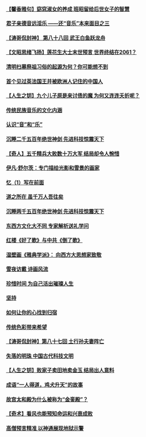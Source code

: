#### [【馨香雅句】窈窕淑女的养成 班昭留给后世女子的智慧](../pages/prog647/a103391285.md) 
#### [君子亲德音远淫乐 ——还“音乐”本来面目之三](../pages/prog647/a103390876.md) 
#### [【涛哥侃封神】 第八十八回 武王白鱼跃龙舟](../pages/prog647/a103390832.md) 
#### [【文昭思绪飞扬】莲花生大士末世预言 世界终结在2061？](../pages/prog647/a103390706.md) 
#### [清明扫墓祭祖习俗的起源为何？你可能想不到](../pages/prog647/a103390181.md) 
#### [首个见过英法国王并被欧洲人记住的中国人](../pages/prog647/a103390144.md) 
#### [【人生之钥】九个儿子原是来讨债的魔 为何又连连夭折呢？](../pages/prog647/a103390120.md) 
#### [传统民族音乐的文化内涵](../pages/prog647/a103390111.md) 
#### [认识“音”和“乐”](../pages/prog647/a103388850.md) 
#### [沉睡二千五百年绝世神剑 先进科技惊震天下](../pages/prog647/a103389297.md) 
#### [【奇人】五千精兵大败数十万大军 结局却令人惋惜](../pages/prog647/a103389238.md) 
#### [伊凡‧舒尔茨：专门描绘光影和雪景的画家](../pages/prog647/a103389133.md) 
#### [忆（1）写在前面](../pages/prog647/a103388360.md) 
#### [道之所在 虽千万人吾往矣](../pages/prog647/a103388290.md) 
#### [沉睡两千五百年绝世神剑 先进科技惊震天下](../pages/prog647/a103388239.md) 
#### [东西方文化大不同 专家解析送礼学问](../pages/prog647/a103388205.md) 
#### [红楼《好了歌》与中共《倒了歌》](../pages/prog647/a103387415.md) 
#### [湿壁画《雅典学派》： 向西方大思想家致敬](../pages/prog647/a103387334.md) 
#### [雪夜访戴 诗画风流](../pages/prog647/a103387289.md) 
#### [珍惜时间 为自己活出璀璨人生](../pages/prog647/a103386288.md) 
#### [坚持](../pages/prog647/a103386143.md) 
#### [如何让你的心找到归宿](../pages/prog647/a103385386.md) 
#### [传统色彩带来希望](../pages/prog647/a103385366.md) 
#### [【涛哥侃封神】第八十七回 土行孙夫妻阵亡](../pages/prog647/a103384801.md) 
#### [失落的明珠 中国古代科技文明](../pages/prog647/a103384282.md) 
#### [【人生之钥】败家子卖田地卖金玉 结局出人意料](../pages/prog647/a103384205.md) 
#### [成语“一人得道，鸡犬升天”的故事](../pages/prog647/a103383159.md) 
#### [故宫太和殿为什么被称为“金銮殿”？](../pages/prog647/a103383155.md) 
#### [【奇术】看风也能预知命运和兴衰成败](../pages/prog647/a103382268.md) 
#### [高僧预言精准 以神通展现地狱示警](../pages/prog647/a103382179.md) 

